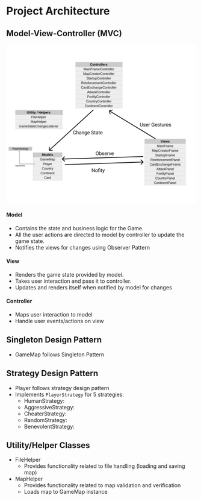 # Project Architecture

## Model-View-Controller (MVC)
![](architecture.png)

#### Model
* Contains the state and business logic for the Game. 
* All the user actions are directed to model by controller to update the game state.
* Notifies the views for changes using Observer Pattern

#### View
* Renders the game state provided by model. 
* Takes user interaction and pass it to controller.
* Updates and renders itself when notified by model for changes

#### Controller
* Maps user interaction to model
* Handle user events/actions on view

## Singleton Design Pattern
* GameMap follows Singleton Pattern

## Strategy Design Pattern
* Player follows  strategy design pattern
* Implements `PlayerStrategy` for 5 strategies:
    * HumanStrategy:
    * AggressiveStrategy:
    * CheaterStrategy:
    * RandomStrategy:
    * BenevolentStrategy:

## Utility/Helper Classes
* FileHelper
    - Provides functionality related to file handling (loading and saving map)
* MapHelper
    - Provides functionality related to map validation and verification
    - Loads map to GameMap instance